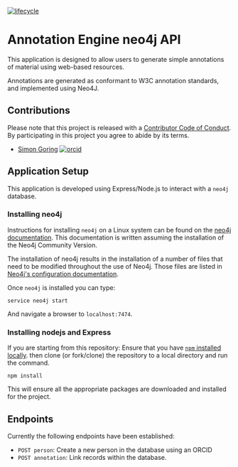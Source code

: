 [![lifecycle](https://img.shields.io/badge/lifecycle-experimental-orange.svg)](https://www.tidyverse.org/lifecycle/#experimental)

# Annotation Engine neo4j API

This application is designed to allow users to generate simple annotations of material using web-based resources.

Annotations are generated as conformant to W3C annotation standards, and implemented using Neo4J.

## Contributions

Please note that this project is released with a [Contributor Code of Conduct](CODE_OF_CONDUCT.md). By participating in this project you agree to abide by its terms.

*   [Simon Goring](http://goring.org) [![orcid](https://img.shields.io/badge/orcid-0000--0002--2700--4605-brightgreen.svg)](https://orcid.org/0000-0002-2700-4605)

## Application Setup

This application is developed using Express/Node.js to interact with a `neo4j` database.

### Installing neo4j

Instructions for installing `neo4j` on a Linux system can be found on the [neo4j documentation](https://neo4j.com/docs/operations-manual/current/installation/linux/debian/).  This documentation is written assuming the installation of the Neo4j Community Version.

The installation of neo4j results in the installation of a number of files that need to be modified throughout the use of Neo4j.  Those files are listed in [Neo4j's configuration documentation](https://neo4j.com/docs/operations-manual/current/configuration/file-locations/).

Once `neo4j` is installed you can type:

```
service neo4j start
```

And navigate a browser to `localhost:7474`.

### Installing nodejs and Express

If you are starting from this repository:  Ensure that you have [`npm` installed locally](https://www.npmjs.com/get-npm).   then clone (or fork/clone) the repository to a local directory and run the command.

```
npm install
```

This will ensure all the appropriate packages are downloaded and installed for the project.

## Endpoints

Currently the following endpoints have been established:

*   `POST person`:  Create a new person in the database using an ORCID
*   `POST annotation`:  Link records within the database.
